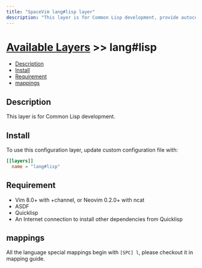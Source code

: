 ```yaml
---
title: "SpaceVim lang#lisp layer"
description: "This layer is for Common Lisp development, provide autocompletion, syntax checking, code format for Common Lisp file."
---
```


# [Available Layers](../../) >> lang#lisp

<!-- vim-markdown-toc GFM -->

- [Description](#description)
- [Install](#install)
- [Requirement](#requirement)
- [mappings](#mappings)

<!-- vim-markdown-toc -->

## Description

This layer is for Common Lisp development.

## Install

To use this configuration layer, update custom configuration file with:

```toml
[[layers]]
  name = "lang#lisp"
```


## Requirement

- Vim 8.0+ with +channel, or Neovim 0.2.0+ with ncat
- ASDF
- Quicklisp
- An Internet connection to install other dependencies from Quicklisp

## mappings

All the language special mappings begin with `[SPC] l`, please checkout it in mapping guide.
